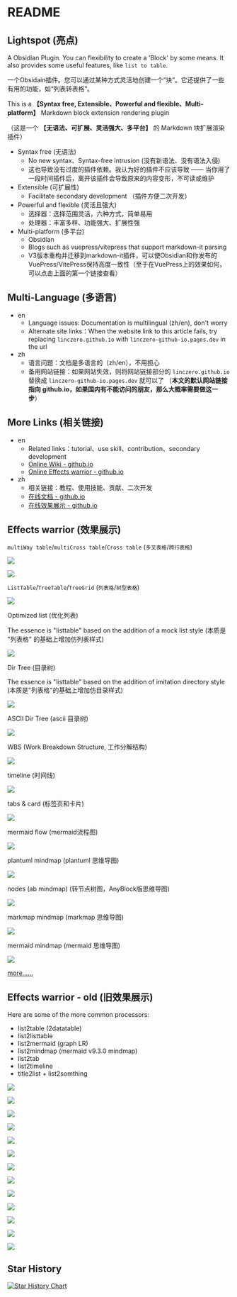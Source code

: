 # README

## Lightspot (亮点)

A Obsidian Plugin. You can flexibility to create a 'Block' by some means. It also provides some useful features, like `list to table`.

一个Obsidain插件。您可以通过某种方式灵活地创建一个“块”。它还提供了一些有用的功能，如“列表转表格”。

This is a **【Syntax free, Extensible、Powerful and flexible、Multi-platform】** Markdown block extension rendering plugin

（这是一个 **【无语法、可扩展、灵活强大、多平台】** 的 Markdown 块扩展渲染插件）

- Syntax free (无语法)
    - No new syntax、Syntax-free intrusion (没有新语法、没有语法入侵)
	- 这也导致没有过度的插件依赖。我认为好的插件不应该导致 —— 当你用了一段时间插件后，离开该插件会导致原来的内容变形，不可读或维护
- Extensible (可扩展性)
    - Facilitate secondary development （插件方便二次开发）
- Powerful and flexible (灵活且强大)
    - 选择器：选择范围灵活，六种方式，简单易用
	- 处理器：丰富多样、功能强大、扩展性强
- Multi-platform (多平台)
    - Obsidian
	- Blogs such as vuepress/vitepress that support markdown-it parsing
	- V3版本重构并迁移到markdown-it插件，可以使Obsidian和你发布的VuePress/VitePress保持高度一致性（至于在VuePress上的效果如何，可以点击上面的第一个链接查看）

## Multi-Language (多语言)

- en
	- Language issues: Documentation is multilingual (zh/en), don't worry
	- Alternate site links：When the website link to this article fails, try replacing `linczero.github.io` with `linczero-github-io.pages.dev` in the url
- zh
	- 语言问题：文档是多语言的（zh/en），不用担心
	- 备用网站链接：如果网站失效，则将网站链接部分的 `linczero.github.io` 替换成 `linczero-github-io.pages.dev` 就可以了
	  （**本文的默认网站链接指向 github.io，如果国内有不能访问的朋友，那么大概率需要做这一步**）

## More Links (相关链接)

- en
	- Related links：tutorial、use skill、contribution、secondary development
	- [Online Wiki - github.io](https://linczero.github.io/MdNote_Public/ProductDoc/AnyBlock/)
	- [Online Effects warrior - github.io](https://linczero.github.io/MdNote_Public/ProductDoc/AnyBlock/README.show.md)
- zh
	- 相关链接：教程、使用技能、贡献、二次开发
	- [在线文档 - github.io](https://linczero.github.io/MdNote_Public/ProductDoc/AnyBlock/)
	- [在线效果展示 - github.io](https://linczero.github.io/MdNote_Public/ProductDoc/AnyBlock/README.show.md)

## Effects warrior (效果展示)

`multiWay table`/`multiCross table`/`Cross table` (`多叉表格`/`跨行表格`)

![](./docs/zh/png/Pasted%20image%2020240808202548.png)

![](./docs/zh/png/Pasted%20image%2020240808203055.png)

`ListTable`/`TreeTable`/`TreeGrid` (`列表格`/`树型表格`)

![](./docs/zh/png/Pasted%20image%2020240808203143.png)

Optimized list (优化列表)

The essence is "listtable" based on the addition of a mock list style (本质是 "列表格" 的基础上增加仿列表样式)

![](./docs/zh/png/listtable_likelist.png)

Dir Tree (目录树)

The essence is "listtable" based on the addition of imitation directory style (本质是"列表格"的基础上增加仿目录样式)

![](./docs/zh/png/Pasted%20image%2020240808203216.png)

ASCII Dir Tree (ascii 目录树) 

![](./docs/zh/png/Pasted%20image%2020240808203232.png)

  WBS (Work Breakdown Structure, 工作分解结构)

![](./docs/zh/png/Pasted%20image%2020240808203252.png)

timeline (时间线)

![](./docs/zh/png/Pasted%20image%2020240808203455.png)

tabs & card (标签页和卡片)

![](./docs/zh/png/tag%20and%20card.png)

mermaid flow (mermaid流程图)

![](./docs/zh/png/Pasted%20image%2020240808203517.png)

plantuml mindmap (plantuml 思维导图)

![](./docs/zh/png/Pasted%20image%2020240808203534.png)

nodes (ab mindmap) (转节点树图，AnyBlock版思维导图)

![](./docs/zh/png/list2node.png)

markmap mindmap (markmap 思维导图)

![](./docs/zh/png/Pasted%20image%2020240808203605.png)

mermaid mindmap (mermaid 思维导图)

![](./docs/zh/png/Pasted%20image%2020240808203621.png)

[more……](https://linczero.github.io/MdNote_Public/%E4%BA%A7%E5%93%81%E6%96%87%E6%A1%A3/AnyBlock/)

## Effects warrior - old (旧效果展示)

Here are some of the more common processors:
- list2table  (2datatable)
- list2listtable
- list2mermaid  (graph LR)
- list2mindmap  (mermaid v9.3.0 mindmap)
- list2tab
- list2timeline
- title2list + list2somthing

![](./docs/zh/png/list2table.png)

![](./docs/zh/png/list2tableT.png)

![](./docs/zh/png/list2lt.gif)
 
![](./docs/zh/png/list2tab.gif)
 
![](./docs/zh/png/list2mermaid.png)

![](./docs/zh/png/list2mindmap.png)

![](./docs/zh/png/titleSelector.png)

![](./docs/zh/png/addTitle.png)

![](./docs/zh/png/scroll.gif)
 
![](./docs/zh/png/overfold.png)

![](./docs/zh/png/flod.gif)

![](./docs/zh/png/heimu.gif)

![](./docs/zh/png/userProcessor.png)

## Star History

[![Star History Chart](https://api.star-history.com/svg?repos=obsidian-any-block/obsidian-any-block,LincZero/obsidian-any-block&type=Date)](https://star-history.com/#obsidian-any-block/obsidian-any-block&LincZero/obsidian-any-block&Date)
